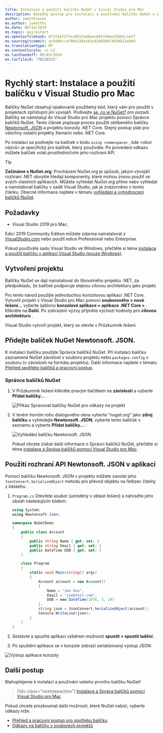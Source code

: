 ```yaml
---
title: Instalace a použití balíčku NuGet v Visual Studio pro Mac
description: Návodný postup pro instalaci a používání balíčku NuGet v projektu Visual Studio pro Mac.
author: jmatthiesen
ms.author: jomatthi
ms.date: 08/14/2019
ms.topic: quickstart
ms.openlocfilehash: 6f3fd4f2ffec0037a48aec845fddee258b5c1e7f
ms.sourcegitcommit: ac9a00ccaf90e539a381e92b650074910b21eb0d
ms.translationtype: MT
ms.contentlocale: cs-CZ
ms.lasthandoff: 09/03/2019
ms.locfileid: "70238525"
---
```

# <a name="quickstart-install-and-use-a-package-in-visual-studio-for-mac"></a>Rychlý start: Instalace a použití balíčku v Visual Studio pro Mac

Balíčky NuGet obsahují opakovaně použitelný kód, který vám pro použití v projektech zpřístupní jiní vývojáři. Podívejte [se, co je NuGet?](../What-is-NuGet.md) pro pozadí. Balíčky se nainstalují do Visual Studio pro Mac projektu pomocí Správce balíčků NuGet. Tento článek popisuje proces použití oblíbeného balíčku [Newtonsoft. JSON](https://www.nuget.org/packages/Newtonsoft.Json/) a projektu konzoly .NET Core. Stejný postup platí pro všechny ostatní projekty Xamarin nebo .NET Core.

Po instalaci se podívejte na balíček v kódu `using <namespace>` , kde \<obor názvů\> je specifický pro balíček, který používáte. Po provedení odkazu můžete balíček volat prostřednictvím jeho rozhraní API.

> [!Tip]
> **Začínáme s NuGet.org**: Procházení *NuGet.org* je způsob, jakým vývojáři rozhraní .NET obvykle hledají komponenty, které mohou znovu použít ve svých vlastních aplikacích. Můžete vyhledat *NuGet.org* přímo nebo vyhledat a nainstalovat balíčky v sadě Visual Studio, jak je znázorněno v tomto článku. Obecné informace najdete v tématu [vyhledání a vyhodnocení balíčků NuGet](../consume-packages/finding-and-choosing-packages.md).

## <a name="prerequisites"></a>Požadavky

- Visual Studio 2019 pro Mac.

Edici 2019 Community Edition můžete zdarma nainstalovat z [VisualStudio.com](https://www.visualstudio.com/) nebo použít edice Professional nebo Enterprise.

Pokud používáte sadu Visual Studio ve Windows, přečtěte si téma [instalace a použití balíčku v aplikaci Visual Studio (pouze Windows)](install-and-use-a-package-in-visual-studio.md).

## <a name="create-a-project"></a>Vytvoření projektu

Balíčky NuGet se dají nainstalovat do libovolného projektu .NET, za předpokladu, že balíček podporuje stejnou cílovou architekturu jako projekt.

Pro tento návod použijte jednoduchou konzolovou aplikaci .NET Core. Vytvořit projekt v Visual Studio pro Mac pomocí **souborového > nové řešení...** vyberte šablonu **konzolové aplikace > aplikace .NET Core >** . Klikněte na **Další**. Po zobrazení výzvy přijměte výchozí hodnoty pro **cílovou architekturu** .

Visual Studio vytvoří projekt, který se otevře v Průzkumník řešení.

## <a name="add-the-newtonsoftjson-nuget-package"></a>Přidejte balíček NuGet Newtonsoft. JSON.

K instalaci balíčku použijte Správce balíčků NuGet. Při instalaci balíčku zaznamená NuGet závislost v souboru projektu nebo `packages.config` v souboru (v závislosti na formátu projektu). Další informace najdete v tématu [Přehled spotřeby balíčků a pracovní postup](../consume-packages/Overview-and-Workflow.md).

### <a name="nuget-package-manager"></a>Správce balíčků NuGet

1. V Průzkumník řešení klikněte pravým tlačítkem na **závislosti** a vyberte **Přidat balíčky...** .

    ![Příkaz Spravovat balíčky NuGet pro odkazy na projekt](media/QS_Use_Mac-02-ManageNuGetPackages.png)

1. V levém horním rohu dialogového okna vyberte "nuget.org" jako **zdroj balíčku** a vyhledejte **Newtonsoft. JSON**, vyberte tento balíček v seznamu a vyberte **Přidat balíčky...** :

    ![Vyhledání balíčku Newtonsoft. JSON](media/QS_Use_Mac-03-NewtonsoftJson.png)

    Pokud chcete získat další informace o Správci balíčků NuGet, přečtěte si téma [instalace a Správa balíčků pomocí Visual Studio pro Mac](../consume-packages/install-use-packages-visual-studio.md).

## <a name="use-the-newtonsoftjson-api-in-the-app"></a>Použití rozhraní API Newtonsoft. JSON v aplikaci

Pomocí balíčku Newtonsoft. JSON v projektu můžete zavolat jeho `JsonConvert.SerializeObject` metodu pro převod objektu na řetězec čitelný z lidského.

1. `Program.cs` Otevřete soubor (umístěný v oblast řešení) a nahraďte jeho obsah následujícím kódem:

    ```cs
    using System;
    using Newtonsoft.Json;

    namespace NuGetDemo
    {
        public class Account
        {
            public string Name { get; set; }
            public string Email { get; set; }
            public DateTime DOB { get; set; }
        }
    
        class Program
        {
            static void Main(string[] args)
            {
                Account account = new Account()
                {
                    Name = "Joe Doe",
                    Email = "joe@test.com",
                    DOB = new DateTime(1976, 3, 24)
                };
                string json = JsonConvert.SerializeObject(account);
                Console.WriteLine(json);
            }
        }
    }
    ```

1. Sestavte a spusťte aplikaci výběrem možnosti **spustit > spustit ladění**:

1. Po spuštění aplikace se v konzole zobrazí serializovaný výstup JSON:

  ![Výstup aplikace konzoly](media/QS_Use_Mac-06-AppStart.png)

## <a name="next-steps"></a>Další postup
Blahopřejeme k instalaci a používání vašeho prvního balíčku NuGet!

> [!div class="nextstepaction"]
> [Instalace a Správa balíčků pomocí Visual Studio pro Mac](/visualstudio/mac/nuget-walkthrough?toc=/nuget/toc.json)

Pokud chcete prozkoumat další možnosti, které NuGet nabízí, vyberte odkazy níže.

- [Přehled a pracovní postup pro spotřebu balíčku](../consume-packages/overview-and-workflow.md)
- [Odkazy na balíčky v souborech projektů](../consume-packages/package-references-in-project-files.md)
